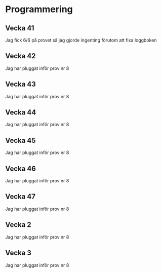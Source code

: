 # Programmering
## Vecka 41
Jag fick 6/6 på provet så jag gjorde ingenting förutom att fixa loggboken

## Vecka 42
Jag har pluggat inför prov nr 8 

## Vecka 43
Jag har pluggat inför prov nr 8 

## Vecka 44
Jag har pluggat inför prov nr 8 

## Vecka 45
Jag har pluggat inför prov nr 8 

## Vecka 46
Jag har pluggat inför prov nr 8 

## Vecka 47
Jag har pluggat inför prov nr 8 

## Vecka 2
Jag har pluggat inför prov nr 8 

## Vecka 3
Jag har pluggat inför prov nr 8 
